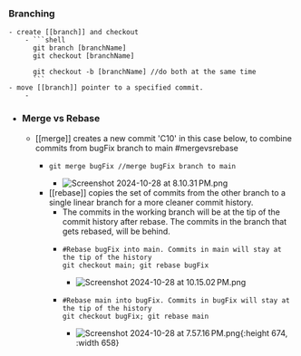 ### Branching
	- create [[branch]] and checkout
		- ```shell
		  git branch [branchName]
		  git checkout [branchName]
		  
		  git checkout -b [branchName] //do both at the same time
		  ```
	- move [[branch]] pointer to a specified commit.
		-
- ### Merge vs Rebase
	- [[merge]] creates a new commit 'C10' in this case below, to combine commits from bugFix branch to main #mergevsrebase
		- ```shell
		  git merge bugFix //merge bugFix branch to main
		  ```
			- ![Screenshot 2024-10-28 at 8.10.31 PM.png](../assets/Screenshot_2024-10-28_at_8.10.31 PM_1730126486083_0.png)
		- [[rebase]] copies the set of commits from the other branch to a single linear branch for a more cleaner commit history.
			- The commits in the working branch will be at the tip of the commit history after rebase. The commits in the branch that gets rebased, will be behind.
			- ```shell
			  #Rebase bugFix into main. Commits in main will stay at the tip of the history
			  git checkout main; git rebase bugFix
			  ```
				- ![Screenshot 2024-10-28 at 10.15.02 PM.png](../assets/Screenshot_2024-10-28_at_10.15.02 PM_1730133973011_0.png)
			- ```shell
			  #Rebase main into bugFix. Commits in bugFix will stay at the tip of the history
			  git checkout bugFix; git rebase main
			  ```
				- ![Screenshot 2024-10-28 at 7.57.16 PM.png](../assets/Screenshot_2024-10-28_at_7.57.16 PM_1730134967561_0.png){:height 674, :width 658}